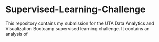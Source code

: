 # Supervised-Learning-Challenge

This repository contains my submission for the UTA Data Analytics and Visualization Bootcamp supervised learning challenge. It contains an analysis of 
